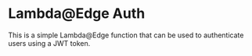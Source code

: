 # Lambda@Edge Auth
This is a simple Lambda@Edge function that can be used to authenticate users using a JWT token.